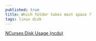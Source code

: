 ```yaml
---
published: true
title: Which folder takes most space ?
tags: linux disk
---
```

[NCurses Disk Usage (ncdu)](https://dev.yorhel.nl/ncdu)

